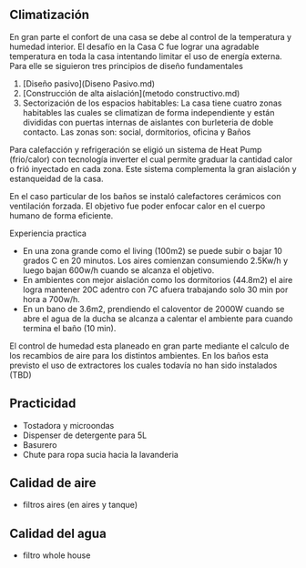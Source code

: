 ## Climatización
En gran parte el confort de una casa se debe al control de la temperatura y humedad interior. El desafío en la Casa C fue lograr una agradable temperatura en toda la casa intentando limitar el uso de energía externa. Para elle se siguieron tres principios de diseño fundamentales

1. [Diseño pasivo](Diseno Pasivo.md)  
2. [Construcción de alta aislación](metodo constructivo.md)
3. Sectorización de los espacios habitables: La casa tiene cuatro zonas habitables las cuales se climatizan de forma independiente y están divididas con puertas internas de aislantes con burleteria de doble contacto. Las zonas son: social, dormitorios, oficina y Baños


Para calefacción y refrigeración se eligió un sistema de Heat Pump (frio/calor) con tecnología inverter el cual permite graduar la cantidad calor o frió inyectado en cada zona. Este sistema complementa la gran aislación y estanqueidad de la casa. 

En el caso particular de los baños se instaló calefactores cerámicos con ventilación forzada. El objetivo fue poder enfocar calor en el cuerpo humano de forma eficiente.

Experiencia practica
* En una zona grande como el living (100m2) se puede subir o bajar 10 grados C en 20 minutos. Los aires comienzan consumiendo 2.5Kw/h y luego bajan 600w/h cuando se alcanza el objetivo. 
* En ambientes con mejor aislación como los dormitorios (44.8m2) el aire logra mantener 20C adentro con 7C afuera trabajando solo 30 min por hora a 700w/h. 
* En un bano de 3.6m2, prendiendo el caloventor de 2000W cuando se abre el agua de la ducha se alcanza a calentar el ambiente para cuando termina el baño (10 min).

El control de humedad esta planeado en gran parte mediante el calculo de los recambios de aire para los distintos ambientes. En los baños esta previsto el uso de extractores los cuales todavía no han sido instalados (TBD)


## Practicidad
* Tostadora y microondas
* Dispenser de detergente para 5L
* Basurero
* Chute para ropa sucia hacia la lavanderia

## Calidad de aire
* filtros aires (en aires y tanque) 

## Calidad del agua
* filtro whole house





